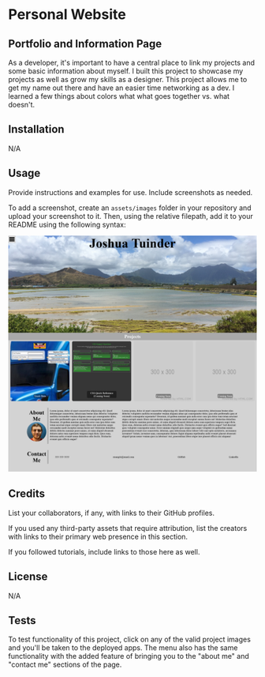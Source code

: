 # Personal Website

## Portfolio and Information Page

As a developer, it's important to have a central place to link my projects and some basic information about myself.
I built this project to showcase my projects as well as grow my skills as a designer.
This project allows me to get my name out there and have an easier time networking as a dev.
I learned a few things about colors what what goes together vs. what doesn't.

## Installation

N/A

## Usage

Provide instructions and examples for use. Include screenshots as needed.

To add a screenshot, create an `assets/images` folder in your repository and upload your screenshot to it. Then, using the relative filepath, add it to your README using the following syntax:

![Project Screenshot](assets/images/screenshot.png)

## Credits

List your collaborators, if any, with links to their GitHub profiles.

If you used any third-party assets that require attribution, list the creators with links to their primary web presence in this section.

If you followed tutorials, include links to those here as well.

## License

N/A

## Tests

To test functionality of this project, click on any of the valid project images and you'll be taken to the deployed apps.
The menu also has the same functionality with the added feature of bringing you to the "about me" and "contact me" sections of the page.
